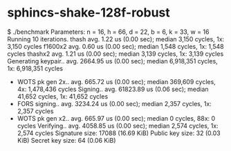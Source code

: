 # sphincs-shake-128f-robust

$ ./benchmark 
Parameters: n = 16, h = 66, d = 22, b = 6, k = 33, w = 16
Running 10 iterations.
thash                avg.        1.22 us (0.00 sec); median          3,150 cycles,      1x:          3,150 cycles
f1600x2              avg.        0.60 us (0.00 sec); median          1,548 cycles,      1x:          1,548 cycles
thashx2              avg.        1.21 us (0.00 sec); median          3,139 cycles,      1x:          3,139 cycles
Generating keypair.. avg.     2664.95 us (0.00 sec); median      6,918,351 cycles,      1x:      6,918,351 cycles
  - WOTS pk gen 2x.. avg.      665.72 us (0.00 sec); median        369,609 cycles,      4x:      1,478,436 cycles
Signing..            avg.    61823.89 us (0.06 sec); median         41,652 cycles,      1x:         41,652 cycles
  - FORS signing..   avg.     3234.24 us (0.00 sec); median          2,357 cycles,      1x:          2,357 cycles
  - WOTS pk gen x2.. avg.      665.97 us (0.00 sec); median              0 cycles,     88x:              0 cycles
Verifying..          avg.     4058.85 us (0.00 sec); median          2,574 cycles,      1x:          2,574 cycles
Signature size: 17088 (16.69 KiB)
Public key size: 32 (0.03 KiB)
Secret key size: 64 (0.06 KiB)
